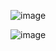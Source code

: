 ![image](https://github.com/Chaiyapa/03376836-OOP-2566-Lab-05/assets/144195729/d190b1a8-da56-41ee-9cec-69ee34f197d8)

![image](https://github.com/Chaiyapa/03376836-OOP-2566-Lab-05/assets/144195729/acc0c460-e501-460c-9552-ef8c14193477)
